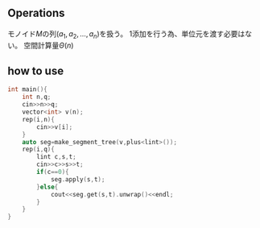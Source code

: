 ## Operations

モノイド$M$の列$(a_1,a_2,\dots,a_n)$を扱う。
1添加を行う為、単位元を渡す必要はない。
空間計算量$\Theta(n)$

## how to use
```cpp:segment_tree.test.cpp
int main(){
    int n,q;
    cin>>n>>q;
    vector<int> v(n);
    rep(i,n){
        cin>>v[i];
    }
    auto seg=make_segment_tree(v,plus<lint>());
    rep(i,q){
        lint c,s,t;
        cin>>c>>s>>t;
        if(c==0){
            seg.apply(s,t);
        }else{
            cout<<seg.get(s,t).unwrap()<<endl;
        }
    }
}
```
